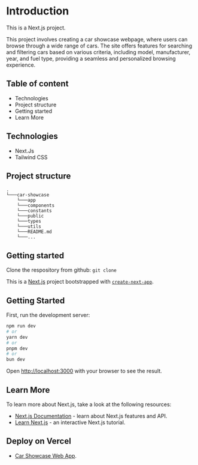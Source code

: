 # Introduction
This is a Next.js project.

This project involves creating a car showcase webpage, where users can browse through a wide range of cars. The site offers features for searching and filtering cars based on various criteria, including model, manufacturer, year, and fuel type, providing a seamless and personalized browsing experience.

## Table of content
- Technologies
- Project structure
- Getting started
- Learn More 

## Technologies 
- Next.Js
- Tailwind CSS

## Project structure
```
.
└───car-showcase
    └───app
    └───components
    └───constants
    └───public
    └───types
    └───utils
    └───README.md
    └───...
```
## Getting started
Clone the respository from github: ```git clone```

This is a [Next.js](https://nextjs.org) project bootstrapped with [`create-next-app`](https://nextjs.org/docs/app/api-reference/cli/create-next-app).

## Getting Started

First, run the development server:

```bash
npm run dev
# or
yarn dev
# or
pnpm dev
# or
bun dev
```

Open [http://localhost:3000](http://localhost:3000) with your browser to see the result.

## Learn More

To learn more about Next.js, take a look at the following resources:

- [Next.js Documentation](https://nextjs.org/docs) - learn about Next.js features and API.
- [Learn Next.js](https://nextjs.org/learn) - an interactive Next.js tutorial.
  

## Deploy on Vercel
- [Car Showcase Web App](https://car-showcase-eight-lake.vercel.app/).
